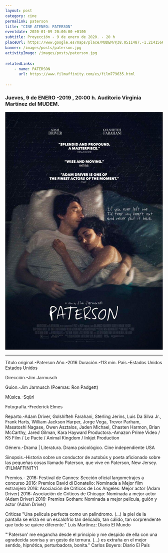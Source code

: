 ```yaml
---
layout: post
category: cine
permalink: paterson
title: "CINE ATENEO: PATERSON"
eventdate: 2020-01-09 20:00:00 +0100
subtitle: Proyección - 9 de enero de 2020. - 20 h
placeUrl: https://www.google.es/maps/place/MUDEM/@38.0511487,-1.2141566,15z/data=!4m5!3m4!1s0x0:0xde6031502e1b4fbc!8m2!3d38.0511487!4d-1.2141566
banner: /images/posts/paterson.jpg
activityImage: /images/posts/paterson.jpg

relatedLinks:
    - name: PATERSON
      url: https://www.filmaffinity.com/es/film779635.html

---
```


### Jueves, 9 de ENERO -2019 , 20:00 h. Auditorio Virginia Martínez del MUDEM.

![cartel](/images/posts/paterson.jpg)
***
Título original.-Paterson
Año.-2016
Duración.-113 min.
País.-Estados Unidos Estados Unidos

Dirección.-Jim Jarmusch

Guion.-Jim Jarmusch (Poemas: Ron Padgett)

Música.-Sqürl

Fotografía.-Frederick Elmes

Reparto.-Adam Driver, Golshifteh Farahani, Sterling Jerins, Luis Da Silva Jr., Frank Harts, William Jackson Harper, Jorge Vega, Trevor Parham, Masatoshi Nagase, Owen Asztalos, Jaden Michael, Chasten Harmon, Brian McCarthy, Jared Gilman, Kara Hayward
Productora.-Amazon Prime Video / K5 Film / Le Pacte / Animal Kingdom / Inkjet Production

Género.-Drama | Literatura. Drama psicológico. Cine independiente USA

Sinopsis.-Historia sobre un conductor de autobús y poeta aficionado sobre las pequeñas cosas llamado Paterson, que vive en Paterson, New Jersey. (FILMAFFINITY)

Premios.-
2016: Festival de Cannes: Sección oficial largometrajes a concurso
2016: Premios David di Donatello: Nominada a Mejor film extranjero
2016: Asociación de Críticos de Los Angeles: Mejor actor (Adam Driver)
2016: Asociación de Críticos de Chicago: Nominada a mejor actor (Adam Driver)
2016: Premios Gotham: Nominada a mejor película, guión y actor (Adam Driver)

Críticas
"Una película perfecta como un palíndromo. (...) la piel de la pantalla se eriza en un escalofrío tan delicado, tan cálido, tan sorprendente que todo se quiere diferente." 
Luis Martínez: Diario El Mundo 

"'Paterson' me engancha desde el principio y me despido de ella con una agradecida sonrisa y un gesto de ternura. (...) es extraña en el mejor sentido, hipnótica, perturbadora, bonita." 
Carlos Boyero: Diario El País 
